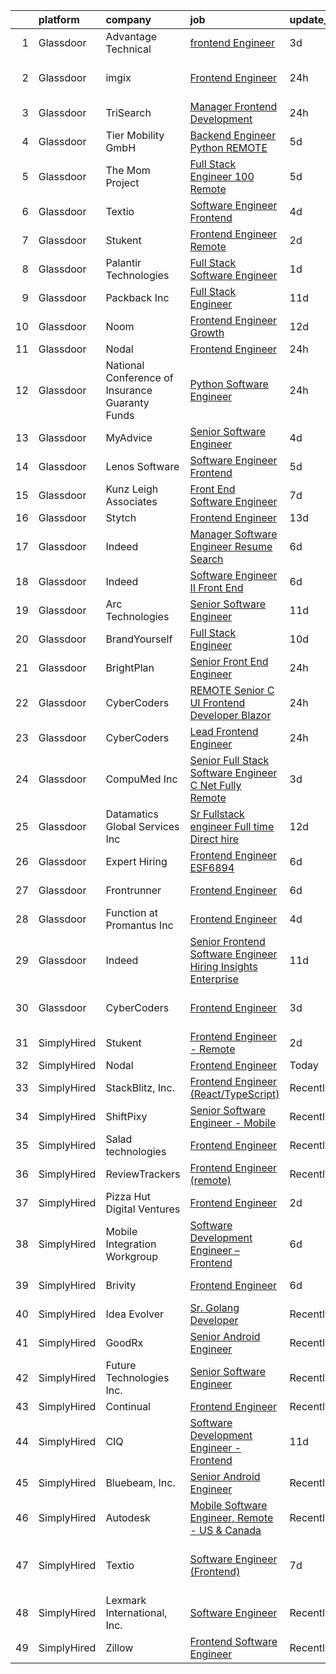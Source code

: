 

|    | platform    | company                                         | job                                                                                                                                                                                                                                                                                                                                                                                                                                                                                                                                                                                                                                                                                                                                                                                                                                                                                                                                                                                                                                                                                                                                                                                                                                                                                                                                                                                                           | update_time   | location                    |
|---:|:------------|:------------------------------------------------|:--------------------------------------------------------------------------------------------------------------------------------------------------------------------------------------------------------------------------------------------------------------------------------------------------------------------------------------------------------------------------------------------------------------------------------------------------------------------------------------------------------------------------------------------------------------------------------------------------------------------------------------------------------------------------------------------------------------------------------------------------------------------------------------------------------------------------------------------------------------------------------------------------------------------------------------------------------------------------------------------------------------------------------------------------------------------------------------------------------------------------------------------------------------------------------------------------------------------------------------------------------------------------------------------------------------------------------------------------------------------------------------------------------------|:--------------|:----------------------------|
|  1 | Glassdoor   | Advantage Technical                             | [frontend Engineer](https://www.glassdoor.com/partner/jobListing.htm?pos=118&ao=1110586&s=58&guid=00000181610278d888855e27faea712d&src=GD_JOB_AD&t=SR&vt=w&ea=1&cs=1_cd0d4a47&cb=1655189961292&jobListingId=1007932385403&cpc=FAE5E775D180B2FB&jrtk=3-0-1g5gg4u7rj4hj801-1g5gg4u8bgsqv800-1c4608d4067b4da2--6NYlbfkN0CQRQ3eiV4YWjrRS1ho7HVQ9JO8v6Fb3eU0yDOJbdOiEguntuRlpE4-_N6DYLNj-GpVRlBnRdbEr1rylQOgmNWESmwGVUpaTgO1_xp-1jyA9Bon-7S_iNsbLapNemexPLedJXkB5WMBcDvy3fi9SJjJ6G2VwtjFqWu6YSSdLpu21t0rzS7Dnh9IYh5oKYiiXSUuntZ2AH-E7b0qNKVxrOge0Mlr0Ig_LoJGvboDeCw35yyU51HDd-CMcxBfa8yyBjFAqq14o8NOWAe9LXHEKXFm3tvA8BL4Ukwdh8kGnXwCTfe6ij4a0g1Agi3oaLnrI8TzdLzEUii3K-3y0qryEJb1JPBxuYVZpDtPIQc-IXQMQgVYsFVQOrldzpmp2uVrDKnRGzq5hblsDU7OLwZcFFMqhpvySG100uT2kNeOTdwrv0b9v-drzj0DIALv7th2WsuwIX2VDdPbOunnQUJ-oonPG7UJIC4g2zFONWxsVX0Xy8TzL53Mgqj_T4YPlPCW1qTijfz4UTgAPhWYJg-lxSlLCShFysUDeWRlSJEIXF5aJGLVTx2PzV5LW3vk9ELkL1k%3D)                                                                                                                                                                                                                                                                                                                                                                                                                                                                                    | 3d            | Santa Ana, CA               |
|  2 | Glassdoor   | imgix                                           | [Frontend Engineer](https://www.glassdoor.com/partner/jobListing.htm?pos=128&ao=1136043&s=58&guid=00000181610278d888855e27faea712d&src=GD_JOB_AD&t=SR&vt=w&ea=1&cs=1_10b82abc&cb=1655189961293&jobListingId=1007935394759&jrtk=3-0-1g5gg4u7rj4hj801-1g5gg4u8bgsqv800-3cbb0eaebe09bfd8-)                                                                                                                                                                                                                                                                                                                                                                                                                                                                                                                                                                                                                                                                                                                                                                                                                                                                                                                                                                                                                                                                                                                       | 24h           | San Francisco, CA           |
|  3 | Glassdoor   | TriSearch                                       | [Manager  Frontend Development](https://www.glassdoor.com/partner/jobListing.htm?pos=112&ao=1110586&s=58&guid=00000181610278d888855e27faea712d&src=GD_JOB_AD&t=SR&vt=w&ea=1&cs=1_88473107&cb=1655189961290&jobListingId=1007936057299&cpc=C63BD00756FD6F58&jrtk=3-0-1g5gg4u7rj4hj801-1g5gg4u8bgsqv800-d93e7f1ffe5bffee--6NYlbfkN0DJ41dufiW9-_d3VmOZHcpuez4e0Bu4X9T9KlT8_BkKDTCpIQbqk84Vut8YIlTyJcPn37H-7VwqM5yIKkIDHQhKKOjIhPLawMAIi4aCTweRYaHBp9ZFs3irfb_cQH6dyxeBrIpsN7k2zlpOyV7e_uMFMfwobGm3R12ItfsaFW7llq9Wj-32TAEmM692mJ216T2RclyWWLmDFsJ-dIKO30REQsVLWNunH8DtrXwBclIBSHJ8JbfGyTV55w9cgYxnw2EILfb53cHjXEJfsCEQFCRR1t6PUiC-Fs4f4aPxnGEyLqyqWJB9smh4Bx-St-bL5WqSf5N2azsC4V-Bi1nFH2U-chNLMYfol-9IK76MRWbnSlXXD82xSEdzAko68f5rQygwPone6kYVg5bLmgCxLy_Vd5IqHEK7UyRYBdc6_MaHp3t7sK7bfbZNUM7WEU_fiVOR_hyASc2WHcpwmJXPXxq2WeLm6jAP0HepWnW3TJgZXMt5vAezEnY_ZWMIiJX0DqaK4ef-sfDnKXPBa-Ld-DCX)                                                                                                                                                                                                                                                                                                                                                                                                                                                                                                                      | 24h           | Boston, MA                  |
|  4 | Glassdoor   | Tier Mobility GmbH                              | [Backend Engineer  Python    REMOTE ](https://www.glassdoor.com/partner/jobListing.htm?pos=114&ao=1110586&s=58&guid=00000181610278d888855e27faea712d&src=GD_JOB_AD&t=SR&vt=w&cs=1_b27187f3&cb=1655189961290&jobListingId=1007925659473&cpc=2CAED5C921A5F994&jrtk=3-0-1g5gg4u7rj4hj801-1g5gg4u8bgsqv800-65c3a6c52570333a--6NYlbfkN0B_tOCTaLK7pkSv4KMSH0_Ee1gDJXJCRwxGY1FT9VtS2Wh_1GheLFkjGLq78LwEcGNO0zeaGKSXLZNfWNCzjtOyvF6Q5aHkBrb5SHG-4v5XQwQwdpO-g3mBkMh-m-mERAJbVNbdCF6XglGDXNBxxeTvwSh4K87B6R6_bPEGdDUXoT5j5HH0s6lIbOYgi6Cs-1-smOJPNTk71a_j9GKl_1EIvx85vGwfAuPcnSkbTwa38QOXOxMLRARa53DZPH2lkOGZF35awzI48rbTNzqW7RADthTe6jkZD_5ziqD3DCG_pwQQHY98jgq8qNU4DtBLAKKCEK9jgOpH19Yv46hkVh_EW2ttr0WKlaFfOikzYF-jACSzGMusBcBoh7sNGB6CdiPQP9cX9juIza1HdSsEAUCAO5ZaiAkADm3EVE4LAzm8Ew5Y5qbKciP-MXUBAh3RpMIrFupLrmT_1koJFICXwtHO59TF9XTXI38xtftCOCVfiw%3D%3D)                                                                                                                                                                                                                                                                                                                                                                                                                                                                                                                                                         | 5d            | Remote                      |
|  5 | Glassdoor   | The Mom Project                                 | [Full Stack Engineer  100  Remote ](https://www.glassdoor.com/partner/jobListing.htm?pos=117&ao=1110586&s=58&guid=00000181610278d888855e27faea712d&src=GD_JOB_AD&t=SR&vt=w&cs=1_3d7d144f&cb=1655189961291&jobListingId=1007926574542&cpc=FD1C1DA32C38CFA7&jrtk=3-0-1g5gg4u7rj4hj801-1g5gg4u8bgsqv800-0eedc47b5d8e459f--6NYlbfkN0BDp_epf89aHDQhKpPegNJQ_ldQpEFZQsM9OcONMGxWx6pU56EKHF58QjVdAUvn2gVSZ3J5OnRAfhezFfkEcXimapI_2MM5odiVORnmYH9NdH0VKIACK0uNa8YIzBsxA2PRaFBkrUk27LWFY7YlvhjKx-kcKizDm0vcZG68BGAo5pcGqWGbiFOUisRlGAL13CM99SK1dMNrLvotAMR8JJq0UW-J16PTKNekTI44_Ze7jPBLMAOXzUDkjfjATy-pRVQp7WMOvZw9TKlxlzs5jbKF0Yi_BnDF3lGm5bBUydMrTkVjPLmclNAom-LB9oABs6OtSvCw-syZhesbIrOK53hZNHKdSAM1DepENORHeoxq9UyybFX-4qxV8ITuIYPPYnGTkEuDit_f1bS4oYBxqDmjUMtYJbm-kkWPXq2fyUywhW7z6-KWmiwEBx2AyLBkl7k7osb_gpKkRd-sY07ND-P8_kb91IcAiYJiu8EqxvIMPkcV6QzQT2o0r4z9rBLnAX6Vtku6Sa0bbNh2hfgkysNQ6KAnCSA98CNsZwnb-SOBo2oGmapBbZlE00prl1J3LddH1ep5BTXCgw%3D%3D)                                                                                                                                                                                                                                                                                                                                                                                                                                                           | 5d            | Remote                      |
|  6 | Glassdoor   | Textio                                          | [Software Engineer  Frontend ](https://www.glassdoor.com/partner/jobListing.htm?pos=129&ao=1136043&s=58&guid=00000181610278d888855e27faea712d&src=GD_JOB_AD&t=SR&vt=w&cs=1_6951ecd3&cb=1655189961293&jobListingId=1007930480448&jrtk=3-0-1g5gg4u7rj4hj801-1g5gg4u8bgsqv800-96738821aecb54b6-)                                                                                                                                                                                                                                                                                                                                                                                                                                                                                                                                                                                                                                                                                                                                                                                                                                                                                                                                                                                                                                                                                                                 | 4d            | Seattle, WA                 |
|  7 | Glassdoor   | Stukent                                         | [Frontend Engineer   Remote](https://www.glassdoor.com/partner/jobListing.htm?pos=126&ao=1136043&s=58&guid=00000181610278d888855e27faea712d&src=GD_JOB_AD&t=SR&vt=w&ea=1&cs=1_01558419&cb=1655189961293&jobListingId=1007932913841&jrtk=3-0-1g5gg4u7rj4hj801-1g5gg4u8bgsqv800-d7b2214341efff7a-)                                                                                                                                                                                                                                                                                                                                                                                                                                                                                                                                                                                                                                                                                                                                                                                                                                                                                                                                                                                                                                                                                                              | 2d            | Idaho Falls, ID             |
|  8 | Glassdoor   | Palantir Technologies                           | [Full Stack Software Engineer](https://www.glassdoor.com/partner/jobListing.htm?pos=110&ao=1110586&s=58&guid=00000181610278d888855e27faea712d&src=GD_JOB_AD&t=SR&vt=w&cs=1_67615faa&cb=1655189961290&jobListingId=1007934686985&cpc=26740BCDE5E48596&jrtk=3-0-1g5gg4u7rj4hj801-1g5gg4u8bgsqv800-cbd26aa1cbc05566--6NYlbfkN0Brd2bbJv--kwJLf5E6dthOUocw0FyT9949Kzz66cUevmgVuLUFWYj_raqBL5h1rfajm9e5xrQ56Nr18KsFY7aoASKBqofqgKVGWaOHKeTfEeCAfXwet8Q53w8WGrf7QHjaXWz05-cocsyBNiwDP-NdhuERxBceBEve3W-1uNVcSnbLF6N6n8PfJl3n1RStByW_HzY7OiUmywCKL3PmUy52mWqWVg8FsIsFwqTo3HainlGOPTM5x9DzJNg71UX0kZPSatG_jf4eaPbpBjxSU76jpsu7ok1xUg17GLJBaId2rxXH_-9yFLtfjvuyFlLKe8PbvgCFAxsr4-TnTdNXdAwL8cCJfmMnpbqptBB9pxdcFcTB2vTsmgvf3F53D8Jmw7cQux-9d6brbiUuUtH7Ih6Sj9jGBJ-z6dkjY-ti1ya7_ppHkX7TewW7)                                                                                                                                                                                                                                                                                                                                                                                                                                                                                                                                                                                                                            | 1d            | New York, NY                |
|  9 | Glassdoor   | Packback Inc                                    | [Full Stack Engineer](https://www.glassdoor.com/partner/jobListing.htm?pos=127&ao=1136043&s=58&guid=00000181610278d888855e27faea712d&src=GD_JOB_AD&t=SR&vt=w&cs=1_808e220b&cb=1655189961293&jobListingId=1007913744785&jrtk=3-0-1g5gg4u7rj4hj801-1g5gg4u8bgsqv800-2adadc0040702a21-)                                                                                                                                                                                                                                                                                                                                                                                                                                                                                                                                                                                                                                                                                                                                                                                                                                                                                                                                                                                                                                                                                                                          | 11d           | Remote                      |
| 10 | Glassdoor   | Noom                                            | [Frontend Engineer  Growth](https://www.glassdoor.com/partner/jobListing.htm?pos=109&ao=1110586&s=58&guid=00000181610278d888855e27faea712d&src=GD_JOB_AD&t=SR&vt=w&cs=1_a7b911af&cb=1655189961290&jobListingId=1007910128941&cpc=9C2286EA3771AAF6&jrtk=3-0-1g5gg4u7rj4hj801-1g5gg4u8bgsqv800-69a67ca697010a4a--6NYlbfkN0AjMFp_ezpzrHLr4sq-SQAEo_r3J9ONvXwdD9Yq9WI6NcwPtXUXnbVJqOWqEdib6aCtGmnFVacY0MrZNxmFwRUru4m80FTLsTddlTJk2Svs1Bh8NMr04BZnl7TTvdpxLAQTqlQmwjXNg5PZcecoHhjZfsy0-yrEcNJPgvw7Gp-V7J7k8L4eUIzRLweVmR18Gobtr2AdYP4u3MoCamrm9_kr9WO60UWMfhmuiAoplmtgb_MV6lpInPu-lf1cqbtacSxOAfK-mfN_-ZsUfyf6gGAvej1_2k0QTVtpWG8AFEAXn12WCohVfp5Y4SCJpb4BdUWwcJm8ZsIz4IIzf5z_mpcZOP7hzvMiun_6m6YIRHn7wk97Xfq362zrIA3pemJmH2wmUAoc_DmtDlY-HyENIoj118UIVu1Uw-MNTbgIDB3MgURXhfwi3lyFmhsfIFfDdAPEulsg7jmH9yw9E20mgnfY2ZCks6SyDfVEEyA5Jer5VktboAfYcUE4vhJhJ4M3MH-YYnHTOEYds284lKZvn3dYlPDPe3gUtn3KiKgXXpo3jHxPFUAl8u8QgxWFV26IDY85Irk1C9fvmqqKYwTuXZ_SpNxUq_ijw5g35Kaw62gMaviEWlYCR4XuqMiPaO5S6Zzq6D-0x95WkDoDXwc0dontDe6ppHBT7Ss3pQg_jTyQQIa3egb2YGjMEnaoW7QbpF7LdIG_oaqKu7hh1WZCxQqQZEpPR8xPjjdIlHQAriuxMOSd0XT1xNFRuHFzffxa0S_Ar0VnKt0cCnHzxC1t6olSrEsdd1XGPz0MEEJL6F5zHIuSKZQrJNeNatj6QBEEFV410B-_FgZ6b57Z-zxk_3dQHK_tXr29VRdsDOMtOE1Y2O2Sx7VOyLQ9xWouklhl5RLvO0prLowrfQ%3D%3D)                                                                                                                                   | 12d           | Remote                      |
| 11 | Glassdoor   | Nodal                                           | [Frontend Engineer](https://www.glassdoor.com/partner/jobListing.htm?pos=123&ao=1136043&s=58&guid=00000181610278d888855e27faea712d&src=GD_JOB_AD&t=SR&vt=w&ea=1&cs=1_8b4c5208&cb=1655189961293&jobListingId=1007937602592&jrtk=3-0-1g5gg4u7rj4hj801-1g5gg4u8bgsqv800-1d4671184e4df87b-)                                                                                                                                                                                                                                                                                                                                                                                                                                                                                                                                                                                                                                                                                                                                                                                                                                                                                                                                                                                                                                                                                                                       | 24h           | Remote                      |
| 12 | Glassdoor   | National Conference of Insurance Guaranty Funds | [Python Software Engineer](https://www.glassdoor.com/partner/jobListing.htm?pos=102&ao=1110586&s=58&guid=00000181610278d888855e27faea712d&src=GD_JOB_AD&t=SR&vt=w&ea=1&cs=1_f54d4e9a&cb=1655189961289&jobListingId=1007935913862&cpc=073D3B4B6C3D1988&jrtk=3-0-1g5gg4u7rj4hj801-1g5gg4u8bgsqv800-63f014fcd1a186e1--6NYlbfkN0CdcVd3SDA1nO7RkKTAACmPV4xEt72Vls8LI2dqcgyOeBbLhOXlXN0h6CfHzoFielUuGLdy42MNjkgP0ULp5I2E19VtVtkhEHbWBECpsUdzuiVqDAfmmvnvYwA-qaAN63hmOtIM1CgyJYmKEhRwiheSUrQJW1NYT04JOFyNXA1eCTn7Yty4vSweeX0u_V4x215iVJPoKRIla1TX8usHHOOLeqbF91y_i8NPbc-MknJvt4vmCrtdSWbO-s_-3F4FjVZpZTKjWEvT9PFmwJeExqhXZcrOyZd4aGRe59QB8xF90OHwIrqYSzN4tMWN34Hr4q821pfDMgYiMqG4c96GMbjqauSSBPTsTseG1LG81kDOZR5a_Y6nlf14mgK6NVs1qD1YNHl4yFDWoEzVscdg99X35rQQ2Mj1iaq5jpeazTk14X6R5-Z9NVBPqtxPrl90SXgK7L9bJ_GL6O44W2Hpwn1P0xmmBrF0PVgrrcR7TjQFUq4OZ8CWZJkZlVCffAvWuStwspeURvDtOQ%3D%3D)                                                                                                                                                                                                                                                                                                                                                                                                                                                                                                                               | 24h           | Indianapolis, IN            |
| 13 | Glassdoor   | MyAdvice                                        | [Senior Software Engineer](https://www.glassdoor.com/partner/jobListing.htm?pos=103&ao=1110586&s=58&guid=00000181610278d888855e27faea712d&src=GD_JOB_AD&t=SR&vt=w&cs=1_f06a2f80&cb=1655189961289&jobListingId=1007930544496&cpc=3DB2029097D57E23&jrtk=3-0-1g5gg4u7rj4hj801-1g5gg4u8bgsqv800-4ab342d53e745904--6NYlbfkN0CCbOqLFAkE17MDkfB5QkeK_R8bo7qf9dndHNr_grrY-FaXAyxrjkRYlskPYvUo0nh1RlfzUaqxvuCMumqp2oqj6NsgjGtkpMjub4FUVoFpJciNMCfeJtLgmztq6wq6TNK1yTrzb9_GeX6dJa7nSnih9VijsCCRM0pBfYv7foGbYOj-uXLDHmksM92bq1-2nXXIqie825-gkrxSuD8LB_fhbqSa62gNZgxpG2lejS6mIFf4s7xn7y47jgHM4Ub3mOlAR2RMw3cADb4EbugFWxSqw3OVHC3hztHHCCqWvnPfOpGaJBXGfWcLNkRSuNeCh-2T645O8BQd0sSRQ1B1E-34FrjlJs9ZHbEC8Niq1QBDWT_EMhn3-hec99olpv6Tn5obEvM3ZzQSuTh378V0BBOudnRJhQ8q2_n0XTTFM7R-oYiiJTtmMbCOIQmvj9nCkLc%3D)                                                                                                                                                                                                                                                                                                                                                                                                                                                                                                                                                                                                                  | 4d            | Lehi, UT                    |
| 14 | Glassdoor   | Lenos Software                                  | [Software Engineer  Frontend](https://www.glassdoor.com/partner/jobListing.htm?pos=125&ao=1136043&s=58&guid=00000181610278d888855e27faea712d&src=GD_JOB_AD&t=SR&vt=w&cs=1_0fb96abd&cb=1655189961293&jobListingId=1007927794957&jrtk=3-0-1g5gg4u7rj4hj801-1g5gg4u8bgsqv800-fbc108f3d933988a-)                                                                                                                                                                                                                                                                                                                                                                                                                                                                                                                                                                                                                                                                                                                                                                                                                                                                                                                                                                                                                                                                                                                  | 5d            | Remote                      |
| 15 | Glassdoor   | Kunz  Leigh   Associates                        | [Front End Software Engineer](https://www.glassdoor.com/partner/jobListing.htm?pos=111&ao=1110586&s=58&guid=00000181610278d888855e27faea712d&src=GD_JOB_AD&t=SR&vt=w&ea=1&cs=1_84d8ac29&cb=1655189961290&jobListingId=1007921014497&cpc=F41FEAB56D215062&jrtk=3-0-1g5gg4u7rj4hj801-1g5gg4u8bgsqv800-c19d9ebccc4ef3a9--6NYlbfkN0CG0MOFnlYlPQ1Ern0f6lCNr2JCUFSORbPgdH34SplLN7hoBEtp_0PRK-IYXHBkYDzl-DaRLyzOG_Dcx-2NP1fCwXA70OatxoIGr37daSx1IyH8KM-IJ1Tc9qE9-UOtxAFamSA--GwEzXE-boS78acIxUwQg0t0owvCTC8yoxnb244s1CP_3GWOO6AlmG2u3Ilfx67-_wUNgjO7cYTeNCY1eJXKAsv_x31hD2Tn77fbcagnfeFvq5H30NupGiG309avBEkQq8CNVJeF3jU2lOMGgDSURHtWdCxaJDV1VbJWK4GZ1h2N-sFnPOd-w6OfTnEQUodYKS3KS7qXHnhssPvqLk3bxKmQAQ5ubhZgN-zX86l8qh88jQe30TEjyvleNhGh_h-SFkHnXm9eB1PfkUNfLuxRMDwFPDHGV676pkN3HwHGgHy0Tb3YC635xe4pKigWtxtnEkly0JeaaYcHMDSdVC2iY-VjDRGPEFNbhkM7iWSaUcgwhxRzCgFfRJnkiD8%3D)                                                                                                                                                                                                                                                                                                                                                                                                                                                                                                                                          | 7d            | Remote                      |
| 16 | Glassdoor   | Stytch                                          | [Frontend Engineer](https://www.glassdoor.com/partner/jobListing.htm?pos=130&ao=1136043&s=58&guid=00000181610278d888855e27faea712d&src=GD_JOB_AD&t=SR&vt=w&ea=1&cs=1_2fc3d41d&cb=1655189961293&jobListingId=1007907523099&jrtk=3-0-1g5gg4u7rj4hj801-1g5gg4u8bgsqv800-13ad196221be65ff-)                                                                                                                                                                                                                                                                                                                                                                                                                                                                                                                                                                                                                                                                                                                                                                                                                                                                                                                                                                                                                                                                                                                       | 13d           | California                  |
| 17 | Glassdoor   | Indeed                                          | [Manager  Software Engineer   Resume Search](https://www.glassdoor.com/partner/jobListing.htm?pos=107&ao=1110586&s=58&guid=00000181610278d888855e27faea712d&src=GD_JOB_AD&t=SR&vt=w&cs=1_382b4c33&cb=1655189961289&jobListingId=1007923479334&cpc=56632219D727AB75&jrtk=3-0-1g5gg4u7rj4hj801-1g5gg4u8bgsqv800-afcf8bb75550fee2--6NYlbfkN0CiRNM7CVr8YueLFKlzwbFWI0o7IjV438l4sVrvKZ0flpURU_mqoI8E-VxPfg2eTCH8IGCEHSQlfKPKDm9SR3bn12xXWS4hvSkZrhjjsqnin6_6PK6MwzqWVk7I0JbwjiAn5qyjhoUMHsQgvAhpJMCqTi0y193-TE1MPu147r_yNs-trJYQv06vMfwgKr3Oxnlt9vkRv34Lk0s3OpbG41xy7euPkDT9f8M9AeYAWmeDMRbacUFRdHxNAbbxyCi7nbExVHR7T1IPXSX4RHPnpOik4lNgE9SulM5gZ6HSMfnjcaann0QlwCVwi81uU_E7Qj4C9gHxEoVs9gnx5xLq-PoOIbhc_mu0O1kEABsdZu-05aoOjKlNqWY37t5FaoMNj3Nz1Lbf-levWfJ7Fs-Rpl99ushLU-gha1yWCLhSvjij774fD8-GS0G45XLwEPWQgfSt8Ti6OVrSjmmxxF_xszjurlGpNe-_1MFf8vzCoR-W_gfnlYDSnaZNjhToomASPWWY7HGZHhkz3mHsLIk6T9xmiogO_UG6Orc%3D)                                                                                                                                                                                                                                                                                                                                                                                                                                                                                                | 6d            | Austin, TX                  |
| 18 | Glassdoor   | Indeed                                          | [Software Engineer II   Front End](https://www.glassdoor.com/partner/jobListing.htm?pos=106&ao=1110586&s=58&guid=00000181610278d888855e27faea712d&src=GD_JOB_AD&t=SR&vt=w&cs=1_047c4ab3&cb=1655189961289&jobListingId=1007923478937&cpc=B576E40E3A51D23B&jrtk=3-0-1g5gg4u7rj4hj801-1g5gg4u8bgsqv800-823f1852f2c68c53--6NYlbfkN0CiRNM7CVr8YueLFKlzwbFWI0o7IjV438l4sVrvKZ0flpURU_mqoI8E-VxPfg2eTCH8IGCEHSQlfK1QTHSU88j7krjAt15CrmaU4Gsw-N-zQUR2eJGCM1_HNkRQE3wyeFjj6OWu2PVYQiNTOzpY9vDDokadGfHFsv_RZ1uHfXjH8HbzTxJ7ikS5NJCfybLOqHIo5PhrrMal8bh6KmmrdsaIOcShwyu36A7wqTIKl_Z75rpP8XGNjbfIrZqE54XA8bZsKH4pjflTgrQQAmok0Gx7RIfAkTFOnoxBUFFB-qkJ_UgZv6DTxi0W-UByR9mVy8Phnpc7UKp58ZJPb3iQk7h70bc-KLl7K_9EVLPr737EJN89veEmWpga9ZQXkNFH9yRdF0Z096vqNqr5F1NS0mv5do5T4HOf6EwPlFyMJ_gYIj4Mk7ntJSfiGQhDrY3UTBxQgH1cdlj-h2oKRZzBkWCEuogL8ReSlPdOhwD4R-sxI68Pgcxq7gI8GWlwjSgl3TU1CLIq6OpFJGY8bJICWxqQ)                                                                                                                                                                                                                                                                                                                                                                                                                                                                                                                        | 6d            | Seattle, WA                 |
| 19 | Glassdoor   | Arc Technologies                                | [Senior Software Engineer](https://www.glassdoor.com/partner/jobListing.htm?pos=108&ao=1110586&s=58&guid=00000181610278d888855e27faea712d&src=GD_JOB_AD&t=SR&vt=w&ea=1&cs=1_4d6f7b66&cb=1655189961290&jobListingId=1007913229789&cpc=7E331B339EFC28D0&jrtk=3-0-1g5gg4u7rj4hj801-1g5gg4u8bgsqv800-50d14b18835d4ede--6NYlbfkN0A67EbyqQZ2m7633xFuWhEzGHB4JWu7JYf7ZqKJexKnq5hPIj1Oka7zf-adMG80bIZZxahOKYoMEoYSq0PDDSuHg4lhhTuqHvqcS4NTcWtnZ_PlRjT1H1ACxBs4p5ZFluJuP9iS5Z3uHxO07ostjYhE6tOF1UYyWCoaCjuFDo5XD9aLMG0Np5v2tzbQIWXWwmYzgsqR-yHsT7afPKeuu5mmhICYL3kPZX3PDVS3jwbkLnKYKyl0yH2KlqokLGzxhf_XZRBOrUasKMBnFyck4wo28YufUjK3XrapHiQ_x7qzxhnWRNdsOlJLkVXfIlRgxMoUSveeyG8ikybYnukx5R05EZqTsE4rZ94f6gEqbh3NjuQI1D755yMDUPjNkoGRCLcM1MJ46zm-ISCUG37IrZxz4ZvLyDL9i6g_3gWnofNJJ7OQ0yjkYzIR0Gujp82_LUhMcD3TJlYxt214tdYmARnfujVlmh9GZBGCnMBNboculLv7E7hmU0wGHVeo3c6Ql9Qp6Y_ZNhDM6w%3D%3D)                                                                                                                                                                                                                                                                                                                                                                                                                                                                                                                               | 11d           | Remote                      |
| 20 | Glassdoor   | BrandYourself                                   | [Full Stack Engineer](https://www.glassdoor.com/partner/jobListing.htm?pos=101&ao=1110586&s=58&guid=00000181610278d888855e27faea712d&src=GD_JOB_AD&t=SR&vt=w&ea=1&cs=1_68dd0c17&cb=1655189961289&jobListingId=1007916354616&cpc=F7BD8DA794B5A532&jrtk=3-0-1g5gg4u7rj4hj801-1g5gg4u8bgsqv800-f5299559d96961e5--6NYlbfkN0BzyIYrTMR_AjNKh_kvAG8N613gtHPANQ3sdLTkrtBd-5uEBpCZnEce6anq-WTfhnU6vQPI3AjW3i59IFNX7DYyC2zxAR1O7vpSNvpJ2HUKXUZf0r-gBeKOUbzT57hH_GudvoQAAER54HZjBOLZ8GsazuBBHr7G5p1ujKLjXUQwATNx9xmw4E2LN2hY490nG1vG2bBXDgldhNfd5ympQ4nlCCwI5Hk5YNN-vf31E9cVxtKxPPV9LpqvVWHcy3B45GFs4oJxJjVui2CBwenN6SA1UZ74CdZSIhkt4BOai7A42stMaZB4rm66dD9KX5XxHN_U2X5QZuBlzW0poJkjOg2mCfn7lv5C0w7tDjWHtUL-lhIj5WLpBYBaj3tNnmbE8utIQyUYWUiMM6N_nEPTh_VeROAHqCevYNSTK_nZpCr3E6DIfD-VW7caL6Tg5estptgzRCWjySiesd9obIOMx1UoT01iNoj5mdN0Ny1fJwv5OOPOcLBUCqXvjOOLJ1X-2IY%3D)                                                                                                                                                                                                                                                                                                                                                                                                                                                                                                                                                  | 10d           | Remote                      |
| 21 | Glassdoor   | BrightPlan                                      | [Senior Front End Engineer](https://www.glassdoor.com/partner/jobListing.htm?pos=104&ao=1110586&s=58&guid=00000181610278d888855e27faea712d&src=GD_JOB_AD&t=SR&vt=w&ea=1&cs=1_04e21495&cb=1655189961289&jobListingId=1007937278894&cpc=3164FDD6030E246B&jrtk=3-0-1g5gg4u7rj4hj801-1g5gg4u8bgsqv800-2559f8234860c81c--6NYlbfkN0AOfPacZjBnSHg0arHXpBwAphWs5S-AHJKQ_Hi3oSIiTaPvw7Tre0-v-cyZM3mobZn1-SVC3bevrR7RwTevfkbdaspvYWtrWP9SYDHnau_JxGNJrRsM6zus6EiphOuilzIL-6L5gJz28UuZIdPt_TghI2rHeUXNJAyOVgZEbHOW_3UBXutLI9vLW4HYKGAnDLnVEBj6fYK7HmIniaXoxxD8dO4_ARil7zlUbNwJd6sW-zNIBR5BA3rhcUKcl-nvFNfzwBjJu1xVcbw_8FndZerBHyBdHgHOrrIjnjhyFtf5sCAjSuF3yL95xHbW4_eOlT8aloeVHOI5zpEb8CTOS-1WNtiCEG9-u-ZVQMemwz1SS66x0EYtW76kFjbQxj8sIbHyqbNQ7mLOCiCDLAsBTSKsem3tna5veWgmRT7mzqHOHZrNT-HxiwbAKHFm-U-ectx2jbEEtRLcGZMtxruCaKldQz3y-jk92zW634gP6rzFWr5_v7gHbd5e9XPujBYgxsoqhdql55gWmQ%3D%3D)                                                                                                                                                                                                                                                                                                                                                                                                                                                                                                                              | 24h           | Remote                      |
| 22 | Glassdoor   | CyberCoders                                     | [REMOTE Senior C  UI Frontend Developer   Blazor](https://www.glassdoor.com/partner/jobListing.htm?pos=120&ao=1110586&s=58&guid=00000181610278d888855e27faea712d&src=GD_JOB_AD&t=SR&vt=w&ea=1&cs=1_716e7854&cb=1655189961292&jobListingId=1007936679469&cpc=FA84DF7EA1EC2398&jrtk=3-0-1g5gg4u7rj4hj801-1g5gg4u8bgsqv800-505b0310680c38b0--6NYlbfkN0CpFJQzrgRR8WqXWK1qKKEqALWJw739KlKqr2H-MSI4eoBlI4EFrmor2FYZMP3muM0GIjPIolb3bhhJrp6WO2x0j6Ns8LUtmbinhKxs9H5FCkJ4CMnEUPPdhCR_MNc5PBR1sxNcUa3q3EqFd0goYD14PUe-q_JzgOh-zM6VmbaqECZ33V0pkWsP6dyz8GJmrVOG3E5r4M1kgjWrhMkgmnniNpyhU07yY_udGbcTN_yYboADo0iP8CuyAL3nyWC49AWckWrJopMfM5ythNSZy5O1v2L-kGgPHVc5SEB2hxo-cBp-nmSlM4weOaRBFO0dsg7c734wAM9F_0_WTdKI35KK_THvNKlMUkvZujcYTxCBnpj2iSSNvmgb5ZAHwnyrysONyXUIFplO48Ty0uIGiTNFwEFLwVkKLERwvef3tOat_FGYrJDYbmyuw2x_a_Ebxpe4T7PTZeh8_Wq8mfPpjKogU2XTMiSgHnEfhpA4OKNiQEFS0HOcVstnV6WnfVa3TdXUlBLh1GovXQ0fNkiWZUuq0R00vqdA2M0553Qg2V6sR8J8_VExyXTs95KqgUAXh3JrwyrOJD3dW4tgam7dR_8B52Nkz5vHnMKVb2TVtwjhcRXPBmLq8z9DN5Gej5rj4a09y3-kfBGmw3eb4VptU68rKtcqOgDz6kMgXhkQuhwIP6yB9f0VG4wmYODcGRrVZYKQHCpYWH_84vPbYzYSZbE0YerfWNkRV5CrxSP58BX_0QiTxFS80YWc5sYjvwCOg0jNz396ulUv8g7nsO50jFaCKHBjshgWD68M8RTU3x3pZc_cCSFi8HAxx7SYc3F8-QcguaPIyaMaPNcie-VrX-4EbmicUvgfQjHuuk57TkAYrRsV28Xl6qU1PkO-Gt2a1je5vSaXHKB-AJ-_XhuCrj9Ea0enKYsPes-62i6e50osAvA6_Euetah2Mgp3mKjzUwcd3pvRiW2rgCXKMjLlak8CGtIAghFMFxmQ9SQBFkO5jTyJB0inMcio)    | 24h           | Baltimore, MD               |
| 23 | Glassdoor   | CyberCoders                                     | [Lead Frontend Engineer](https://www.glassdoor.com/partner/jobListing.htm?pos=119&ao=1110586&s=58&guid=00000181610278d888855e27faea712d&src=GD_JOB_AD&t=SR&vt=w&ea=1&cs=1_85e973af&cb=1655189961292&jobListingId=1007937433762&cpc=32EE424DE2B657EB&jrtk=3-0-1g5gg4u7rj4hj801-1g5gg4u8bgsqv800-e8cda6b446fee9f3--6NYlbfkN0CpFJQzrgRR8WqXWK1qKKEqALWJw739KlKqr2H-MSI4eoBlI4EFrmor2FYZMP3muM3ACDPjS0owVN90sJYs6sQB4YU79hWa5b_BXlCyfX9sQXAHbHnaXHlBoWUutehMYd_vp2CU6Jzlruc6e9uEhYcu-do7BDcDM1wONhl5x4UbMOpMTFkh99sndY6Woj2wxhgltZnt_p2M3zJUaN3LrwyuuGQvI7SHErnfvRUFBfJiciv4jdr-EdVD-5u7jdFyh9swo-ZTA_iuIQcDFj7-pefW1a1jV3MKw73S6eAboJiHRDdPcTbsTVG55P58xIOyNqCdTf8NqxIDLGCH8fIQcdWtkae3GeQcQwLfT2W6495_g-DfU67Hbg4eKgtq4pR5yNyrY8mxsmkwNLP_tVV_Yy1ahzXpdXFuG4kS9tC2uZ5iuMrFcC6SWqcM1GgRmss4zrRZGfGiwnRBKt0p0GTeBoY9iWLfrc9l11kd8YzIwtqPFZSnlNuxr09rhYtoO5m7NdrDmOFs3ozvSQsN2LJpLjv6auYWLzQiIxHgRqtpRy3ZEtZMNsN_gJ3MVZ1dlGdrRAdeWJvAXtOZtvuxLWFnRWjOOE6QUqtGAIvkXPQ0vQHIV1Dy2uFhAjmiv7LDrJVFpE-sB-SRqojLXhGjcFJliw_5Ao7T-jQueoE_9_kn_R3rFfhvP5xQ8CbKq0hzsCxMCXrZzAJOnm27LmUxbptKMat86YMz8pUkeQvqvqXsbmfY8KnDEeuNDCiZuIELpBiwvSh6hHIg58nsNcJl5EpXa88VB8GbIpvcToK16qYvJvUphhptwzv8unwLwmOISKuJjhlJuq5xg2Y-XMbICBx3EWdY7N7TCxVmleypkGKdP9eumhxBiHQLG5y-CbSlBnet7f_U-feFCWpvr-zqgbWDYymz9tIcz_eI7etFvBqUqOehvBOlgoE_VA-MZ_fBNFFGjMGeesz_rfEFC00o7G_wGXOO2vy1J5q3McyTMYeXHhNmPr273wvjHafAFF2GLkJ9UsenGx8dJuiiKQ%3D%3D) | 24h           | Charlotte, NC               |
| 24 | Glassdoor   | CompuMed  Inc                                   | [Senior Full Stack Software Engineer   C   Net   Fully Remote](https://www.glassdoor.com/partner/jobListing.htm?pos=113&ao=1110586&s=58&guid=00000181610278d888855e27faea712d&src=GD_JOB_AD&t=SR&vt=w&ea=1&cs=1_7cc7fffc&cb=1655189961291&jobListingId=1007932204669&cpc=4F748F1840550ABC&jrtk=3-0-1g5gg4u7rj4hj801-1g5gg4u8bgsqv800-b5368154ef251b75--6NYlbfkN0CColfZEgmn0IeG70tszNb_VXcEaDlF9nktV-cocYfBj3oCOaviSeLhaNVpAxBcGTg_CfwuoX61qmW97fROIpWjn441jO_Mtn0EincOYjRWz412vxeyEFAvYWfYVMHayPFYbvwp3Lzrocc7YxJ0uEPRKRprQ1hsFyEM95Fp_xxZDChFoehf1fj5nZJPb4obZYlL7y6ng3eOTSfY1rFWaIv9yAoMF5VD6HsMO6ZdmWQ_k0z76X0ctRe48zl2_Rj4a81qYtulv0Tva51UbcIIdbwyl3-UDxPXd0BbleAtf-2VuQCil76iZvGd2DCgg_wuV8ZBIVaFFpqCH08MWFioTaSJS5CICyrw7QK8LZaJEr_-t2jYbmSO9xY9w9ZineamTxtaoXm7Fa2DptbzoTycRBtQmDjCgZTVa5UdJ_TN7m6tv8y15fM4-gP38Y6TqadQpYbnB-QYKzAywvJukhVVjH33fIxdPmTxW2_oDtVwl5QYLLrG4sg0BhFoH6_v9xvrvVs%3D)                                                                                                                                                                                                                                                                                                                                                                                                                                                                                                         | 3d            | Remote                      |
| 25 | Glassdoor   | Datamatics Global Services Inc                  | [Sr Fullstack engineer   Full time Direct hire](https://www.glassdoor.com/partner/jobListing.htm?pos=121&ao=1110586&s=58&guid=00000181610278d888855e27faea712d&src=GD_JOB_AD&t=SR&vt=w&ea=1&cs=1_c81e91f7&cb=1655189961292&jobListingId=1007909689355&cpc=F41FEAB56D215062&jrtk=3-0-1g5gg4u7rj4hj801-1g5gg4u8bgsqv800-31fc7a9b1742050f--6NYlbfkN0CReDAxbXdLHc_tSzlVHnstLte-PlEesxFNDoExETnL0U5esPLytoH8ToigmC1vHXn3JxkC7RorMA2tAak4O5rmWqfcOZ-WWBF7wurHxzTNQsxdpaTSUqaXdsCo4B2p7ybFE8EERP6CiZu1EkhWjslNkd0NBLxLRE-tK5o6ONRE-9_VMwE3YyCwhfkK6k630NuC0N_M8tb5NNuGTGN6ujg-Xhe1DjH8xRYgm56xF_k-mTENn4S6a_oEWf5lfl9k4esnBSGOzQxpNzx7ZNQGZcLER8WbCByM_cbnOZUsD-LVjmu7CcIkSG7lAHuuzN2ejgYgPQ-OMydmaMxb9nFFFlOWk2C8DTigieAev6_sfHroWIYA7W2SAtkzNCwSK1STJdDuTZ-IGqShWhzgWhRDyDge5LMasuW0OvpirD8VtJf5NDiKF0m1jsRZlka3stkmYfIpzawAtbz1OSLdIHvmq1SFGBLr3bh9rWeaII9t_REJtKSEjYB6WctAJRK4Ypgxky2cziNUV9fSvcbDRJGinAaQ_3pWAQlR4IM%3D)                                                                                                                                                                                                                                                                                                                                                                                                                                                                                        | 12d           | Remote                      |
| 26 | Glassdoor   | Expert Hiring                                   | [Frontend Engineer  ESF6894](https://www.glassdoor.com/partner/jobListing.htm?pos=115&ao=1110586&s=58&guid=00000181610278d888855e27faea712d&src=GD_JOB_AD&t=SR&vt=w&ea=1&cs=1_db929389&cb=1655189961291&jobListingId=1007923921862&cpc=3DB599BF2F4828F0&jrtk=3-0-1g5gg4u7rj4hj801-1g5gg4u8bgsqv800-ad9adbfc52082bd2--6NYlbfkN0Bf2f-4U936TxvFb4B-5UK4I-XgW_8PCIuPs5Qt2CcMU5PZSMSw814EOQydSSAQA1ruvEm2stEfyRQGyYgqhwEvSaEznFgKOPCk9J0i4KYTIv5aumBjR1Wso8vVK099Zj-lhWaQBQrRGBzGgkTdFRzjHEnvSgerYCjOubcaiPFy8_ySxzn_1yFk72B5ldyTypizA21Ra9T-9wSfvYvk6UP220i38RNEC8QwpzLLfRgpic3HnEkVOXY2y9AzKDf73XAuyoreiyJH8k3fAhP09gqRlP35rVgU76KEIRB4oTQnLcfYenJNZCHx0wNlM3_AfKHzgGgIok9xKAQd7dAo5DUzqXvo-H4YOXPC-ePQ3yjoUvzEZsCMGM3JDs7oJLuCmjUeqATQUJwZhtVT8EoofIOoVnv8ZIK_p87iLjpmHK4bokuX7G0WOcdby6JCv3Plp_09FL0wzTLo3WBNRUEOdzDLMjFMV8bX8mBufTV4Tl6YXpkGv0DSfXtvgSN0KAEpbj0%3D)                                                                                                                                                                                                                                                                                                                                                                                                                                                                                                                                           | 6d            | Lowell, MA                  |
| 27 | Glassdoor   | Frontrunner                                     | [Frontend Engineer](https://www.glassdoor.com/partner/jobListing.htm?pos=122&ao=1136043&s=58&guid=00000181610278d888855e27faea712d&src=GD_JOB_AD&t=SR&vt=w&ea=1&cs=1_1135c4ea&cb=1655189961292&jobListingId=1007923935431&jrtk=3-0-1g5gg4u7rj4hj801-1g5gg4u8bgsqv800-cb7e86fec3e32a97-)                                                                                                                                                                                                                                                                                                                                                                                                                                                                                                                                                                                                                                                                                                                                                                                                                                                                                                                                                                                                                                                                                                                       | 6d            | New York, NY                |
| 28 | Glassdoor   | Function at Promantus Inc                       | [Frontend Engineer](https://www.glassdoor.com/partner/jobListing.htm?pos=124&ao=1136043&s=58&guid=00000181610278d888855e27faea712d&src=GD_JOB_AD&t=SR&vt=w&ea=1&cs=1_3503dd42&cb=1655189961293&jobListingId=1007929168657&jrtk=3-0-1g5gg4u7rj4hj801-1g5gg4u8bgsqv800-da4af2e8156c6d8d-)                                                                                                                                                                                                                                                                                                                                                                                                                                                                                                                                                                                                                                                                                                                                                                                                                                                                                                                                                                                                                                                                                                                       | 4d            | Remote                      |
| 29 | Glassdoor   | Indeed                                          | [Senior Frontend Software Engineer  Hiring Insights   Enterprise](https://www.glassdoor.com/partner/jobListing.htm?pos=105&ao=1110586&s=58&guid=00000181610278d888855e27faea712d&src=GD_JOB_AD&t=SR&vt=w&cs=1_4f91df5e&cb=1655189961289&jobListingId=1007914193710&cpc=FDA93C03AE7AED37&jrtk=3-0-1g5gg4u7rj4hj801-1g5gg4u8bgsqv800-601967a0fedcf26a--6NYlbfkN0CiRNM7CVr8YueLFKlzwbFWI0o7IjV438l4sVrvKZ0flpURU_mqoI8E-VxPfg2eTCEQlqrYmweRB2nUyRnuyR_4Gn6Njfq7Uqo_33Yj0AaxlrpcFhRKm3ToVP4-MF4tKya9NymsEtKgcLSyuoTgUi5GZrXg52C7BV4cjBj5B3fUs6ebh4OnU20xBmeJZR_verNmHRNXYYtRJvXQKFRgWVUtPXk4ESi7lDDIEeCnuIio7tFabQKLxxS0ivgfV5h9yMV6K5QOlejIX1rimZ2sbSj8nJJ_8k5IDgfngSJH9U_hpOsOnYU90tIYtEJ2KQxzghT-RTgH_6IDrYRQPYoSZhWSYhgsy8bvnct67aY2_kV889FVP2ye6WH3_KFxOKgl5UKkgj4sJzYaUoZ1Gt_yTaEv2mDL-cczUpnEJbAO5ILiGTv1kaLUMOroGtXofGDs0n82FSMqoQAUkNOYf-MZPFF6nNBeuK7_flX64f-yxGCB3ZYIcizcxA-y5uMgOd2Cim2kk4ZVQbywSg%3D%3D)                                                                                                                                                                                                                                                                                                                                                                                                                                                                                             | 11d           | Austin, TX                  |
| 30 | Glassdoor   | CyberCoders                                     | [Frontend Engineer](https://www.glassdoor.com/partner/jobListing.htm?pos=116&ao=1110586&s=58&guid=00000181610278d888855e27faea712d&src=GD_JOB_AD&t=SR&vt=w&ea=1&cs=1_2520ea4b&cb=1655189961291&jobListingId=1007932649615&cpc=32EE424DE2B657EB&jrtk=3-0-1g5gg4u7rj4hj801-1g5gg4u8bgsqv800-37f79104f13940eb--6NYlbfkN0CpFJQzrgRR8WqXWK1qKKEqALWJw739KlKqr2H-MSI4eoBlI4EFrmor2FYZMP3muM3FmG-NKgQgvvM9bNuLn0M7jjIBNsjY1boYhi8NTSjVVYYXLlar2YiEJuAvOUBFqV6TaR-HjG7L13nTsRRshDuiXsruDLDPmdf8JsIRQOE5wNp2u7CDTtI9BNRNSZmWkvruQPBegLWrQnll7XCvQLA3bruELjnG69q10s8P9qmyWxft3N-zV_6djkp2AUH4Xt46eZ233p0uT1MTcL_K59KuDjKMWJDTQrOjjioUTTRe38aPNTyX8ORj45URkUT9qOK_CRlavKKwZSNtn20i9L5_Oi4DdaI6plv233yVfSJbiD-fnTrOmD7iIUK6-enhR_uFoIPL27T3n22Mty16FITKep6YS8pz4CsNqfw4RltiAS4DUm0pEP4If2HW-Vx9N1EH52cjHO9ZKlrjoSKKm3sPEkgbs3SkFbd09XuQmpTkshjkZi6usBF29sWPimCqVQWIQdOfcqKDVxPI5MHWorUuGnob4eAqHdBsD1xlKC3fiPhq7bzhordqo5EFL81plgcQIm25Z6o78x_ZuUHcZOFdYE79wTY7jT3363t2zWcbMfKPLEO9o3Cv4dwS-OBzO8qvOhmToJOuE0DbykYUkknIw288sMzTx08UB_GcY_u-GJ9aa5UIxNwdWnsjN8Ddd6gO-ct3Sne_fDtzaSCViZj2-D6wcRunCX2d1DyQVzd96EvJ58eP5QIRr3pQkDVQFFXJ_YlPRUfCqikGCy9QLBN9q9Zdnn9DW9ke2zd4on-tqEJOMIPq7iE3DrHjQeDSEFOI1RORGbot3GUDFgCVH39zbkhi0gW1oyKrcmS8Epdy3I2y6zhIRgxVdqW2GzIu0fH5LfuBrQYUsYRBk9IUnikPoEjVHVurFEc1WJUXOGeJNQ-vmy5F9fD1f0LvUflQBl-Kt4JLhTX-1qBVWOuPgsyYZNg2mo4TbT_mfH0cAT5ZCu2y5Ea8t64TXqHc3IdBuKE%3D)                    | 3d            | San Francisco, CA           |
| 31 | SimplyHired | Stukent                                         | [Frontend Engineer - Remote](https://www.simplyhired.com/job/JEwZniQ5bbORD0o2R6JnMiyL_XKGBiPx51je9ZVqanRO5tM-X-lkhg?q=frontend+engineer)                                                                                                                                                                                                                                                                                                                                                                                                                                                                                                                                                                                                                                                                                                                                                                                                                                                                                                                                                                                                                                                                                                                                                                                                                                                                      | 2d            | Idaho Falls, ID             |
| 32 | SimplyHired | Nodal                                           | [Frontend Engineer](https://www.simplyhired.com/job/75ry-Eu0nSZpKMRgg41Z0_gvK2rV-hQ2xCKkRD2dfeeva-gc--Hn4w?q=frontend+engineer)                                                                                                                                                                                                                                                                                                                                                                                                                                                                                                                                                                                                                                                                                                                                                                                                                                                                                                                                                                                                                                                                                                                                                                                                                                                                               | Today         | Remote                      |
| 33 | SimplyHired | StackBlitz, Inc.                                | [Frontend Engineer (React/TypeScript)](https://www.simplyhired.com/job/PHTAD8l1d1wY_qyZtZh2ELDAb-VRZyw7yxuMwctqWk8il2EG0-AbmQ?q=frontend+engineer)                                                                                                                                                                                                                                                                                                                                                                                                                                                                                                                                                                                                                                                                                                                                                                                                                                                                                                                                                                                                                                                                                                                                                                                                                                                            | Recently      | Remote                      |
| 34 | SimplyHired | ShiftPixy                                       | [Senior Software Engineer - Mobile](https://www.simplyhired.com/job/cJQuLTQwa1UvxzbsJTIKUZruXiX6hWRCMAR0qNclEuFr8Ascluc-gA?q=frontend+engineer)                                                                                                                                                                                                                                                                                                                                                                                                                                                                                                                                                                                                                                                                                                                                                                                                                                                                                                                                                                                                                                                                                                                                                                                                                                                               | Recently      | Irvine, CA                  |
| 35 | SimplyHired | Salad technologies                              | [Frontend Engineer](https://www.simplyhired.com/job/8oQq9VTohRJi9SCbpm2FWUNWPdQ1OQ_eu89dURUcl5KQYk4dXwMS2g?q=frontend+engineer)                                                                                                                                                                                                                                                                                                                                                                                                                                                                                                                                                                                                                                                                                                                                                                                                                                                                                                                                                                                                                                                                                                                                                                                                                                                                               | Recently      | Remote                      |
| 36 | SimplyHired | ReviewTrackers                                  | [Frontend Engineer (remote)](https://www.simplyhired.com/job/-q67OOo_PpzAzClSHNAHk8EoXFF8zVpWiXAbTEB74DYc_ZuK9x0SEg?q=frontend+engineer)                                                                                                                                                                                                                                                                                                                                                                                                                                                                                                                                                                                                                                                                                                                                                                                                                                                                                                                                                                                                                                                                                                                                                                                                                                                                      | Recently      | Remote                      |
| 37 | SimplyHired | Pizza Hut Digital Ventures                      | [Frontend Engineer](https://www.simplyhired.com/job/84H03A-LeB_-H8t1HmzJDELA7oOMvCbDQow99FPtzru19u10iuv5Kg?q=frontend+engineer)                                                                                                                                                                                                                                                                                                                                                                                                                                                                                                                                                                                                                                                                                                                                                                                                                                                                                                                                                                                                                                                                                                                                                                                                                                                                               | 2d            | Plano, TX                   |
| 38 | SimplyHired | Mobile Integration Workgroup                    | [Software Development Engineer – Frontend](https://www.simplyhired.com/job/LbOmEh8ttsnA3yfkNYszyMPJbI0mda0FBKWvPwkUqSZZBXp7FT2JQw?q=frontend+engineer)                                                                                                                                                                                                                                                                                                                                                                                                                                                                                                                                                                                                                                                                                                                                                                                                                                                                                                                                                                                                                                                                                                                                                                                                                                                        | 6d            | Remote                      |
| 39 | SimplyHired | Brivity                                         | [Frontend Engineer](https://www.simplyhired.com/job/V6HJHW_KtNbaPla66hqZQ5sk_puJ0m3ab5BboJ0ok9Mr0Vm_uIcJMA?q=frontend+engineer)                                                                                                                                                                                                                                                                                                                                                                                                                                                                                                                                                                                                                                                                                                                                                                                                                                                                                                                                                                                                                                                                                                                                                                                                                                                                               | 6d            | Remote +1 location          |
| 40 | SimplyHired | Idea Evolver                                    | [Sr. Golang Developer](https://www.simplyhired.com/job/pc_NZ8aLefzjx4dVYgGg7s8rbF0NpviZbsJd6Ew7TCcA5APVVpbJpw?q=frontend+engineer)                                                                                                                                                                                                                                                                                                                                                                                                                                                                                                                                                                                                                                                                                                                                                                                                                                                                                                                                                                                                                                                                                                                                                                                                                                                                            | Recently      | Remote                      |
| 41 | SimplyHired | GoodRx                                          | [Senior Android Engineer](https://www.simplyhired.com/job/Od8pm1aDEOjbYJ-Mmy_5HQzrUL2FOAXdaCE1efWjOjp8UZCpcZMBGg?q=frontend+engineer)                                                                                                                                                                                                                                                                                                                                                                                                                                                                                                                                                                                                                                                                                                                                                                                                                                                                                                                                                                                                                                                                                                                                                                                                                                                                         | Recently      | Santa Monica, CA            |
| 42 | SimplyHired | Future Technologies Inc.                        | [Senior Software Engineer](https://www.simplyhired.com/job/Sa5N2ck1f0TyfUyByg6kjXcOlpeLimgX1MAZxwnFMjoRqVwJ54Q26w?q=frontend+engineer)                                                                                                                                                                                                                                                                                                                                                                                                                                                                                                                                                                                                                                                                                                                                                                                                                                                                                                                                                                                                                                                                                                                                                                                                                                                                        | Recently      | Quantico, VA                |
| 43 | SimplyHired | Continual                                       | [Frontend Engineer](https://www.simplyhired.com/job/vUG5i14Qd-A0fSZ1KEjAlDFpa3qyuittnM37bZzfzgDeFINYB4ZJ_g?q=frontend+engineer)                                                                                                                                                                                                                                                                                                                                                                                                                                                                                                                                                                                                                                                                                                                                                                                                                                                                                                                                                                                                                                                                                                                                                                                                                                                                               | Recently      | California                  |
| 44 | SimplyHired | CIQ                                             | [Software Development Engineer - Frontend](https://www.simplyhired.com/job/YMK-Ir1AjRTURAB6V2CaHadn9uZ_H08Drl36kBKhCBiYkkubhm7DoA?q=frontend+engineer)                                                                                                                                                                                                                                                                                                                                                                                                                                                                                                                                                                                                                                                                                                                                                                                                                                                                                                                                                                                                                                                                                                                                                                                                                                                        | 11d           | Remote                      |
| 45 | SimplyHired | Bluebeam, Inc.                                  | [Senior Android Engineer](https://www.simplyhired.com/job/xJChIcymtiVXNZSc3ZQoZRxicUdBbX9jXXPtViLjv85lewCbbeqinQ?q=frontend+engineer)                                                                                                                                                                                                                                                                                                                                                                                                                                                                                                                                                                                                                                                                                                                                                                                                                                                                                                                                                                                                                                                                                                                                                                                                                                                                         | Recently      | Dallas, TX                  |
| 46 | SimplyHired | Autodesk                                        | [Mobile Software Engineer, Remote - US & Canada](https://www.simplyhired.com/job/JbIW03uIQn-0TLMcSMhpgT6i1jT2pdUA6PX3wk1ORfOD_hd3xD43_Q?q=frontend+engineer)                                                                                                                                                                                                                                                                                                                                                                                                                                                                                                                                                                                                                                                                                                                                                                                                                                                                                                                                                                                                                                                                                                                                                                                                                                                  | Recently      | Portland, OR                |
| 47 | SimplyHired | Textio                                          | [Software Engineer (Frontend)](https://www.simplyhired.com/job/Kc1GCHcdjgm8Sfmff38FUIkGWRuizXpvMY5ArF0zOtskpplWBNdLOA?q=frontend+engineer)                                                                                                                                                                                                                                                                                                                                                                                                                                                                                                                                                                                                                                                                                                                                                                                                                                                                                                                                                                                                                                                                                                                                                                                                                                                                    | 7d            | San Antonio, TX +1 location |
| 48 | SimplyHired | Lexmark International, Inc.                     | [Software Engineer](https://www.simplyhired.com/job/ngsDcUviQ23QlrSGAiFy4kUuWYmifd1oPUre0orunOvnQiE1W9IKlA?q=frontend+engineer)                                                                                                                                                                                                                                                                                                                                                                                                                                                                                                                                                                                                                                                                                                                                                                                                                                                                                                                                                                                                                                                                                                                                                                                                                                                                               | Recently      | Boulder, CO                 |
| 49 | SimplyHired | Zillow                                          | [Frontend Software Engineer](https://www.simplyhired.com/job/IOgAZbYZIzcjgKY6yILVyfYzfluIEh8XGxEvVNMN-FfQWgGVCB9l4g?q=frontend+engineer)                                                                                                                                                                                                                                                                                                                                                                                                                                                                                                                                                                                                                                                                                                                                                                                                                                                                                                                                                                                                                                                                                                                                                                                                                                                                      | Recently      | California                  |